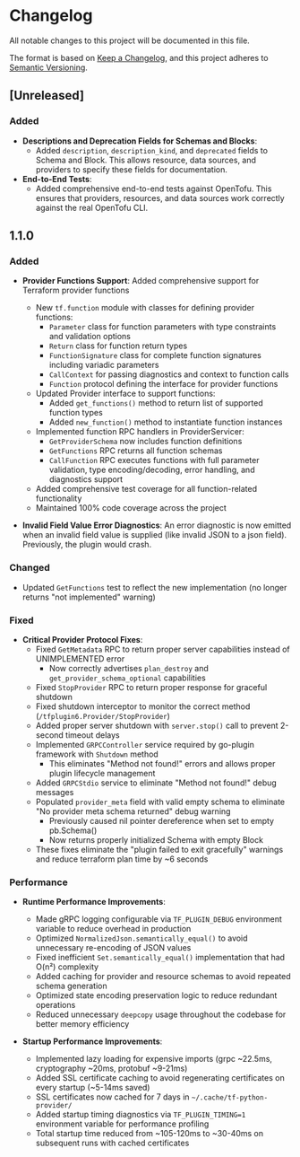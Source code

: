# Changelog

All notable changes to this project will be documented in this file.

The format is based on [Keep a Changelog](https://keepachangelog.com/en/1.0.0/),
and this project adheres to [Semantic Versioning](https://semver.org/spec/v2.0.0.html).

## [Unreleased]

### Added
- **Descriptions and Deprecation Fields for Schemas and Blocks**:
  - Added `description`, `description_kind`, and `deprecated` fields to Schema and Block. This allows resource, data sources, and providers to specify these fields for documentation.
- **End-to-End Tests**:
  - Added comprehensive end-to-end tests against OpenTofu. This ensures that providers, resources, and data sources work correctly against the real OpenTofu CLI.

## 1.1.0

### Added

- **Provider Functions Support**: Added comprehensive support for Terraform provider functions
  - New `tf.function` module with classes for defining provider functions:
    - `Parameter` class for function parameters with type constraints and validation options
    - `Return` class for function return types
    - `FunctionSignature` class for complete function signatures including variadic parameters
    - `CallContext` for passing diagnostics and context to function calls
    - `Function` protocol defining the interface for provider functions
  - Updated Provider interface to support functions:
    - Added `get_functions()` method to return list of supported function types
    - Added `new_function()` method to instantiate function instances
  - Implemented function RPC handlers in ProviderServicer:
    - `GetProviderSchema` now includes function definitions
    - `GetFunctions` RPC returns all function schemas
    - `CallFunction` RPC executes functions with full parameter validation, type encoding/decoding, error handling, and diagnostics support
  - Added comprehensive test coverage for all function-related functionality
  - Maintained 100% code coverage across the project

- **Invalid Field Value Error Diagnostics**: An error diagnostic is now emitted when an invalid field value
    is supplied (like invalid JSON to a json field). Previously, the plugin would crash.

### Changed

- Updated `GetFunctions` test to reflect the new implementation (no longer returns "not implemented" warning)

### Fixed

- **Critical Provider Protocol Fixes**:
  - Fixed `GetMetadata` RPC to return proper server capabilities instead of UNIMPLEMENTED error
    - Now correctly advertises `plan_destroy` and `get_provider_schema_optional` capabilities
  - Fixed `StopProvider` RPC to return proper response for graceful shutdown
  - Fixed shutdown interceptor to monitor the correct method (`/tfplugin6.Provider/StopProvider`)
  - Added proper server shutdown with `server.stop()` call to prevent 2-second timeout delays
  - Implemented `GRPCController` service required by go-plugin framework with `Shutdown` method
    - This eliminates "Method not found!" errors and allows proper plugin lifecycle management
  - Added `GRPCStdio` service to eliminate "Method not found!" debug messages
  - Populated `provider_meta` field with valid empty schema to eliminate "No provider meta schema returned" debug warning
    - Previously caused nil pointer dereference when set to empty pb.Schema()
    - Now returns properly initialized Schema with empty Block
  - These fixes eliminate the "plugin failed to exit gracefully" warnings and reduce terraform plan time by ~6 seconds

### Performance

- **Runtime Performance Improvements**:
  - Made gRPC logging configurable via `TF_PLUGIN_DEBUG` environment variable to reduce overhead in production
  - Optimized `NormalizedJson.semantically_equal()` to avoid unnecessary re-encoding of JSON values
  - Fixed inefficient `Set.semantically_equal()` implementation that had O(n²) complexity
  - Added caching for provider and resource schemas to avoid repeated schema generation
  - Optimized state encoding preservation logic to reduce redundant operations
  - Reduced unnecessary `deepcopy` usage throughout the codebase for better memory efficiency

- **Startup Performance Improvements**:
  - Implemented lazy loading for expensive imports (grpc ~22.5ms, cryptography ~20ms, protobuf ~9-21ms)
  - Added SSL certificate caching to avoid regenerating certificates on every startup (~5-14ms saved)
  - SSL certificates now cached for 7 days in `~/.cache/tf-python-provider/`
  - Added startup timing diagnostics via `TF_PLUGIN_TIMING=1` environment variable for performance profiling
  - Total startup time reduced from ~105-120ms to ~30-40ms on subsequent runs with cached certificates